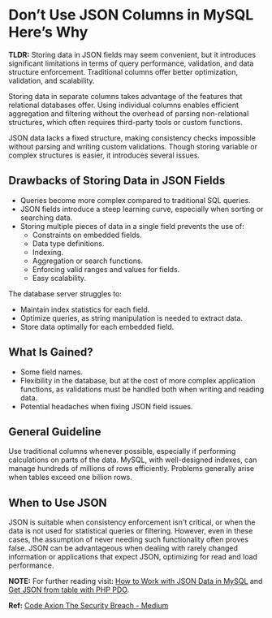 # Don’t Use JSON Columns in MySQL Here’s Why

**TLDR:** Storing data in JSON fields may seem convenient, but it introduces significant limitations in terms of query performance, validation, and data structure enforcement. Traditional columns offer better optimization, validation, and scalability.

Storing data in separate columns takes advantage of the features that relational databases offer. Using individual columns enables efficient aggregation and filtering without the overhead of parsing non-relational structures, which often requires third-party tools or custom functions.

JSON data lacks a fixed structure, making consistency checks impossible without parsing and writing custom validations. Though storing variable or complex structures is easier, it introduces several issues.

## Drawbacks of Storing Data in JSON Fields

- Queries become more complex compared to traditional SQL queries.
- JSON fields introduce a steep learning curve, especially when sorting or searching data.
- Storing multiple pieces of data in a single field prevents the use of:
  - Constraints on embedded fields.
  - Data type definitions.
  - Indexing.
  - Aggregation or search functions.
  - Enforcing valid ranges and values for fields.
  - Easy scalability.

The database server struggles to:

- Maintain index statistics for each field.
- Optimize queries, as string manipulation is needed to extract data.
- Store data optimally for each embedded field.

## What Is Gained?

- Some field names.
- Flexibility in the database, but at the cost of more complex application functions, as validations must be handled both when writing and reading data.
- Potential headaches when fixing JSON field issues.

## General Guideline

Use traditional columns whenever possible, especially if performing calculations on parts of the data. MySQL, with well-designed indexes, can manage hundreds of millions of rows efficiently. Problems generally arise when tables exceed one billion rows.

## When to Use JSON

JSON is suitable when consistency enforcement isn't critical, or when the data is not used for statistical queries or filtering. However, even in these cases, the assumption of never needing such functionality often proves false. JSON can be advantageous when dealing with rarely changed information or applications that expect JSON, optimizing for read and load performance.

**NOTE:** For further reading visit: [How to Work with JSON Data in MySQL](how.to.use.json.columns.md) and [Get JSON from table with PHP PDO](https://onelinerhub.com/php-pdo/get-json-from-table-with-php-pdo).

**Ref:** [Code Axion The Security Breach - Medium](https://medium.com/@codeaxion77/dont-use-json-columns-in-mysql-here-s-why-efbb82aafffd)

